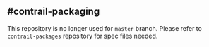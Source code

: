 #contrail-packaging
---

This repository is no longer used for `master` branch. Please refer to `contrail-packages` repository for spec files needed.
